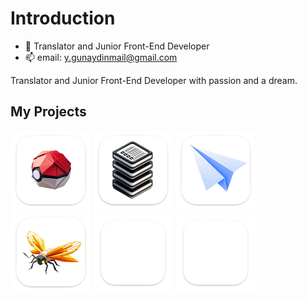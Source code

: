 # Introduction
  
  - 🔭 Translator and Junior Front-End Developer
  - 📫 email: y.gunaydinmail@gmail.com

Translator and Junior Front-End Developer with passion and a dream.

## My Projects
[<img src="ProgressionDex_logo.png" alt="ProgressionDex" width="128"/>](https://github.com/yasingunaydiin/progressiondex)
[<img src="actionslist_logo.png" alt="actionsList" width="128"/>](https://github.com/yasingunaydiin/actionslist)
[<img src="RegExorcist_mac.png" alt="RegExorcist" width="128"/>](https://github.com/yasingunaydiin/regexorcist)
[<img src="Illumicheck_mac.png" alt="Illumicheck" width="128"/>](https://github.com/yasingunaydiin/illumicheck)
[<img src="Empty_MacOS_icon.png" alt="Portfolio" width="128"/>](https://github.com/yasingunaydiin/portfolio)
[<img src="Empty_MacOS_icon.png" alt="Yukilanlari" width="128"/>](https://github.com/yasingunaydiin/yukilanlari)

